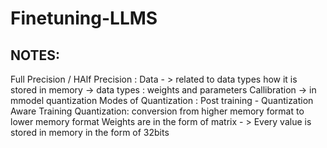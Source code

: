 # Finetuning-LLMS

## NOTES: 

Full Precision / HAlf Precision : Data - > related to data types how it is stored in memory -> data types : weights and parameters
Callibration -> in mmodel quantization
Modes of Quantization :  Post training - Quantization Aware Training
Quantization: conversion from higher memory format to lower memory format
Weights are in the form of matrix - > Every value is stored in memory in the form of 32bits
